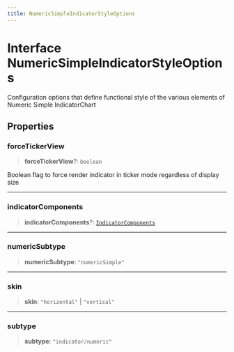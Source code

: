 ```yaml
---
title: NumericSimpleIndicatorStyleOptions
---
```


# Interface NumericSimpleIndicatorStyleOptions

Configuration options that define functional style of the various elements of Numeric Simple IndicatorChart

## Properties

### forceTickerView

> **forceTickerView**?: `boolean`

Boolean flag to force render indicator in ticker mode regardless of display size

***

### indicatorComponents

> **indicatorComponents**?: [`IndicatorComponents`](../type-aliases/type-alias.IndicatorComponents.md)

***

### numericSubtype

> **numericSubtype**: `"numericSimple"`

***

### skin

> **skin**: `"horizontal"` \| `"vertical"`

***

### subtype

> **subtype**: `"indicator/numeric"`

